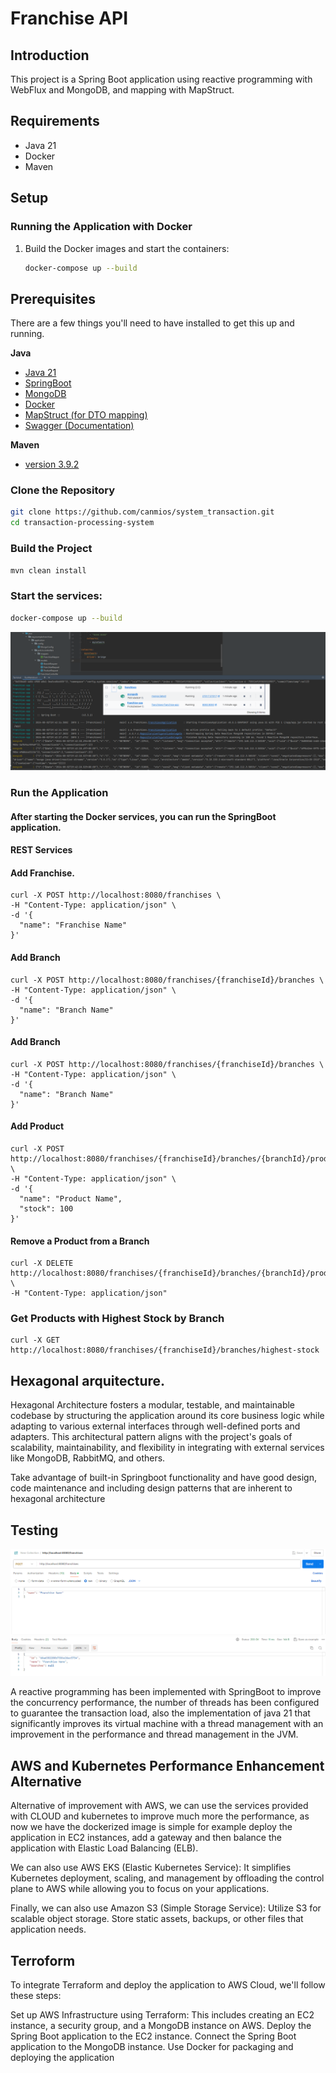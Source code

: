 # Franchise API

## Introduction

This project is a Spring Boot application using reactive programming with WebFlux and MongoDB, and mapping with MapStruct.

## Requirements

- Java 21
- Docker
- Maven

## Setup

### Running the Application with Docker

1. Build the Docker images and start the containers:
   ```sh
   docker-compose up --build

Prerequisites
-----------------

There are a few things you'll need to have installed to get this up and running.

**Java**

- [Java 21](https://aws.amazon.com/corretto/)
- [SpringBoot](https://quarkus.io//)
- [MongoDB](https://quarkus.io/guides/mongodb-panache)
- [Docker](https://www.docker.com/)
- [MapStruct (for DTO mapping)](https://mapstruct.org/)
- [Swagger (Documentation)](https://swagger.io/)


**Maven**

- [version 3.9.2](https://maven.apache.org/download.cgi)

### Clone the Repository
```sh
git clone https://github.com/canmios/system_transaction.git
cd transaction-processing-system
```

### Build the Project
```sh
mvn clean install
```

### Start the services:

```sh
docker-compose up --build
```

![img_1.png](img_1.png)

### Run the Application 
#### After starting the Docker services, you can run the SpringBoot application.


#### REST Services ####
#### Add Franchise.
```
curl -X POST http://localhost:8080/franchises \
-H "Content-Type: application/json" \
-d '{
  "name": "Franchise Name"
}'
```

#### Add Branch
```
curl -X POST http://localhost:8080/franchises/{franchiseId}/branches \
-H "Content-Type: application/json" \
-d '{
  "name": "Branch Name"
}'

```

#### Add Branch
```
curl -X POST http://localhost:8080/franchises/{franchiseId}/branches \
-H "Content-Type: application/json" \
-d '{
  "name": "Branch Name"
}'

```

#### Add Product
```
curl -X POST http://localhost:8080/franchises/{franchiseId}/branches/{branchId}/products \
-H "Content-Type: application/json" \
-d '{
  "name": "Product Name",
  "stock": 100
}'
```

#### Remove a Product from a Branch
```
curl -X DELETE http://localhost:8080/franchises/{franchiseId}/branches/{branchId}/products/{productId} \
-H "Content-Type: application/json"
```

### Get Products with Highest Stock by Branch
```
curl -X GET http://localhost:8080/franchises/{franchiseId}/branches/highest-stock

```


Hexagonal arquitecture.
-----------
Hexagonal Architecture fosters a modular, testable, and maintainable codebase by structuring the application around its core business logic while adapting to various external interfaces through well-defined ports and adapters. This architectural pattern aligns with the project's goals of scalability, maintainability, and flexibility in integrating with external services like MongoDB, RabbitMQ, and others.

Take advantage of built-in Springboot functionality and have good design, code maintenance and including design patterns that are inherent to hexagonal architecture 

Testing
-----------

![img_3.png](img_3.png)

A reactive programming has been implemented with SpringBoot to improve the concurrency performance, the number of threads 
has been configured to guarantee the transaction load, also the implementation of java 21 that significantly improves 
its virtual machine with a thread management with an improvement in the performance and thread management in the JVM. 


## AWS and Kubernetes Performance Enhancement Alternative

Alternative of improvement with AWS, we can use the services provided with CLOUD and kubernetes to improve much more the performance, as now we have the dockerized image is simple for example deploy the application in EC2 instances, add a gateway and then balance the application with Elastic Load Balancing (ELB).

We can also use AWS EKS (Elastic Kubernetes Service): It simplifies Kubernetes deployment, scaling, and management by offloading the control plane to AWS while allowing you to focus on your applications.

Finally, we can also use Amazon S3 (Simple Storage Service): Utilize S3 for scalable object storage. Store static assets, backups, or other files that application needs.

## Terroform

To integrate Terraform and deploy the application to AWS Cloud, we'll follow these steps:

Set up AWS Infrastructure using Terraform: This includes creating an EC2 instance, a security group, and a MongoDB instance on AWS.
Deploy the Spring Boot application to the EC2 instance.
Connect the Spring Boot application to the MongoDB instance.
Use Docker for packaging and deploying the application

